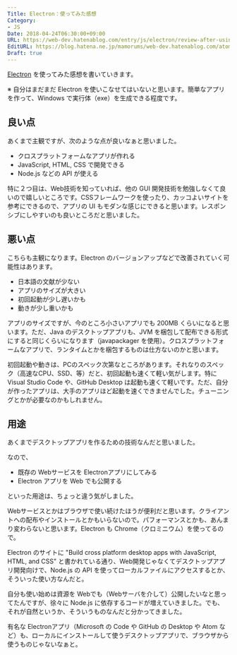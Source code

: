 ```yaml
---
Title: Electron：使ってみた感想
Category:
- JS
Date: 2018-04-24T06:30:00+09:00
URL: https://web-dev.hatenablog.com/entry/js/electron/review-after-using
EditURL: https://blog.hatena.ne.jp/mamorums/web-dev.hatenablog.com/atom/entry/17391345971635844053
Draft: true
---
```


[Electron](https://electronjs.org/) を使ってみた感想を書いていきます。

※ 自分はまだまだ Electron を使いこなせてはいないと思います。簡単なアプリを作って、Windows で実行体（exe）を生成できる程度です。


## 良い点
あくまで主観ですが、次のような点が良いなぁと思いました。

- クロスプラットフォームなアプリが作れる
- JavaScript, HTML, CSS で開発できる
- Node.js などの API が使える

特に２つ目は、Web技術を知っていれば、他の GUI 開発技術を勉強しなくて良いので嬉しいところです。CSSフレームワークを使ったり、カッコよいサイトを参考にできるので、アプリの UI もモダンな感じにできると思います。レスポンシブにしやすいのも良いところだと思いました。


## 悪い点
こちらも主観になります。Electron のバージョンアップなどで改善されていく可能性はあります。

- 日本語の文献が少ない
- アプリのサイズが大きい
- 初回起動が少し遅いかも
- 動きが少し重いかも

アプリのサイズですが、今のところ小さいアプリでも 200MB くらいになると思います。ただ、Java のデスクトップアプリも、JVM を梱包して配布できる形式にすると同じくらいになります（javapackager を使用）。クロスプラットフォームなアプリで、ランタイムとかを梱包するものは仕方ないのかと思います。

初回起動や動きは、PCのスペック次第なところがあります。それなりのスペック（高速なCPU、SSD、等）だと、初回起動も速くて軽い気がします。特に Visual Studio Code や、GitHub Desktop は起動も速くて軽いです。ただ、自分が作ったアプリは、大手のアプリほど起動を速くできませんでした。チューニングとかが必要なのかもしれません。


## 用途
あくまでデスクトップアプリを作るための技術なんだと思いました。

なので、

- 既存の Webサービスを Electronアプリにしてみる
- Electron アプリを Web でも公開する

といった用途は、ちょっと違う気がしました。

Webサービスとかはブラウザで使い続けたほうが便利だと思います。クライアントへの配布やインストールとかもいらないので。パフォーマンスとかも、あんまり変わらないと思います。Electron も Chrome（クロミニウム）を使ってるので。

Electron のサイトに "Build cross platform desktop apps with JavaScript, HTML, and CSS" と書かれている通り、Web開発じゃなくてデスクトップアプリ開発向けで、Node.js の API を使ってローカルファイルにアクセスするとか、そういった使い方なんだと。

自分も使い始めは資源を Webでも（Webサーバを介して）公開したいなと思ってたんですが、徐々に Node.js に依存するコードが増えていきました。でも、それが自然というか、そういうものなんだと分かってきました。

有名な Electronアプリ（Microsoft の Code や GitHub の Desktop や Atom など）も、ローカルにインストールして使うデスクトップアプリで、ブラウザから使うものじゃないなぁと。
